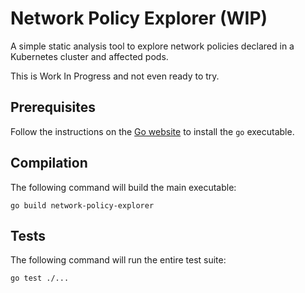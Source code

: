 # Network Policy Explorer (WIP)

A simple static analysis tool to explore network policies declared in a Kubernetes cluster and affected pods.

This is Work In Progress and not even ready to try. 

## Prerequisites

Follow the instructions on the [Go website](https://golang.org/doc/install) to install the `go` executable.

## Compilation

The following command will build the main executable: 
```shell script
go build network-policy-explorer
```

## Tests

The following command will run the entire test suite: 
```shell script
go test ./...
```
